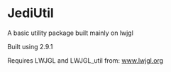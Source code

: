 JediUtil
========

A basic utility package built mainly on lwjgl

Built using 2.9.1

Requires LWJGL and LWJGL_util from: www.lwjgl.org
